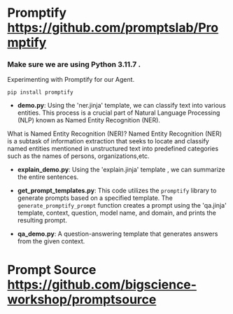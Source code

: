 # Promptify https://github.com/promptslab/Promptify
### Make sure we are using Python 3.11.7 .
Experimenting with Promptify for our Agent.
```
pip install promptify
```
- **demo.py**: Using the 'ner.jinja' template, we can classify text into various entities. This process is a crucial part of Natural Language Processing (NLP) known as Named Entity Recognition (NER).

What is Named Entity Recognition (NER)?
Named Entity Recognition (NER) is a subtask of information extraction that seeks to locate and classify named entities mentioned in unstructured text into predefined categories such as the names of persons, organizations,etc.

- **explain_demo.py**: Using the 'explain.jinja' template , we can summarize the entire sentences.

- **get_prompt_templates.py**: This code utilizes the `promptify` library to generate prompts based on a specified template. The `generate_promptify_prompt` function creates a prompt using the 'qa.jinja' template, context, question, model name, and domain, and prints the resulting prompt.

- **qa_demo.py**:  A question-answering template that generates answers from the given context.

# Prompt Source https://github.com/bigscience-workshop/promptsource
